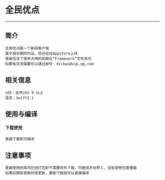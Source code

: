 全民优点
=================

****

## 简介

    全民优点是一个新闻客户端
    属于成长期的作品，现已经在Appstore上线
    里面包含了很多大神的库都在“Framework”文件夹内
    如果有交流需要可以通过邮件：dickwu@vip.qq.com

## 相关信息

    iOS：支持iOS 8 以上 
    语言：Swift2.1

## 使用与编译

#### 下载使用

    直接下载即可编译

## 注意事项

    里面使用的库均已经打包好不需要另外下载，均是纯手动导入，没有使用包管理器
    如果后期有使用的库更新，重新下载就可以直接编译

